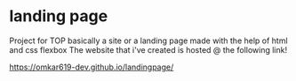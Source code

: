 # landing page
Project for TOP basically a site or a landing page made with the help of html and css flexbox
The website that i've created is hosted @ the following link!

https://omkar619-dev.github.io/landingpage/
